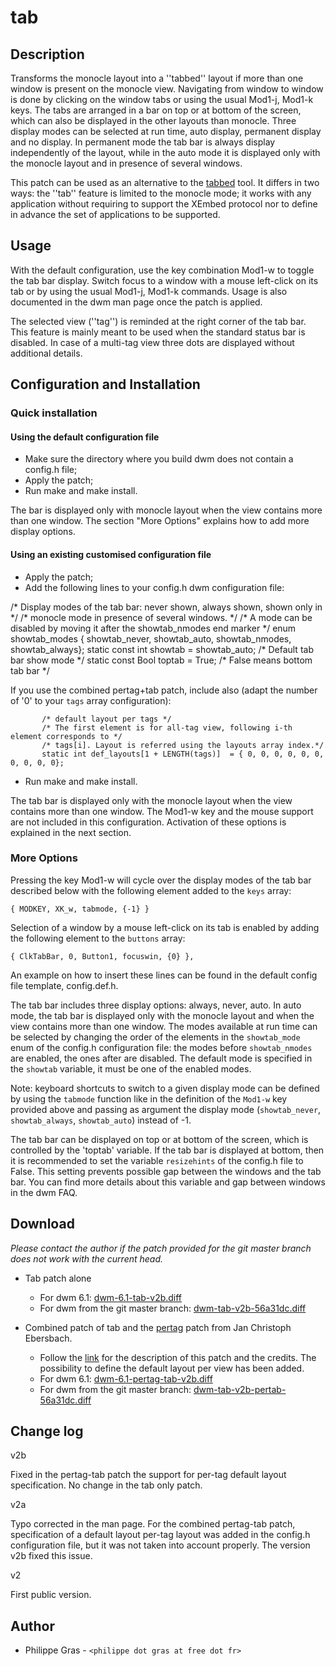 tab
===

Description
-----------

Transforms the monocle layout into a ''tabbed'' layout if more than one window
is present on the monocle view.  Navigating from window to window is done by
clicking on the window tabs or using the usual Mod1-j, Mod1-k keys. The tabs are
arranged in a bar on top or at bottom of the screen, which can also be displayed
in the other layouts than monocle.  Three display modes can be selected at run
time, auto display, permanent display and no display. In permanent mode the tab
bar is always display independently of the layout, while in the auto mode it is
displayed only with the monocle layout and in presence of several windows.

This patch can be used as an alternative to the
[tabbed](//tools.suckless.org/tabbed/) tool. It differs in two ways: the
''tab'' feature is limited to the monocle mode; it works with any application
without requiring to support the XEmbed protocol nor to define in advance the
set of applications to be supported.

Usage
-----

With the default configuration, use the key combination Mod1-w to toggle the tab
bar display. Switch focus to a window with a mouse left-click on its tab or by
using the usual Mod1-j, Mod1-k commands. Usage is also documented in the dwm man
page once the patch is applied.

The selected view (''tag'') is reminded at the right corner of the tab bar. This
feature is mainly meant to be used when the standard status bar is disabled. In
case of a multi-tag view three dots are displayed without additional details.

Configuration and Installation
------------------------------

### Quick installation

#### Using the default configuration file

* Make sure the directory where you build dwm does not contain a config.h file;
* Apply the patch;
* Run make and make install.

The bar is displayed only with monocle layout when the view contains more than
one window. The section "More Options" explains how to add more display options.

#### Using an existing customised configuration file

<ul>
<li>Apply the patch;
<li>Add the following lines to your config.h dwm configuration file:
</ul>
	       /*   Display modes of the tab bar: never shown, always shown, shown only in  */
	       /*   monocle mode in presence of several windows.                            */
	       /*   A mode can be disabled by moving it after the showtab_nmodes end marker */
	       enum showtab_modes { showtab_never, showtab_auto, showtab_nmodes, showtab_always};
	       static const int showtab            = showtab_auto; /* Default tab bar show mode  */
	       static const Bool toptab            = True;         /* False means bottom tab bar */

If you use the combined pertag+tab patch, include also (adapt the number of '0' to your `tags` array configuration):

	       /* default layout per tags */
	       /* The first element is for all-tag view, following i-th element corresponds to */
	       /* tags[i]. Layout is referred using the layouts array index.*/
	       static int def_layouts[1 + LENGTH(tags)]  = { 0, 0, 0, 0, 0, 0, 0, 0, 0, 0};
<ul>
<li>Run make and make install.
</ul>

The tab bar is displayed only with the monocle layout when the view contains
more than one window. The Mod1-w key and the mouse support are not included in
this configuration. Activation of these options is explained in the next
section.

### More Options

Pressing the key Mod1-w will cycle over the display modes of the tab bar described below with
the following element added to the `keys` array:

	{ MODKEY, XK_w, tabmode, {-1} }

Selection of a window by a mouse left-click on its tab is enabled by adding the
following element to the `buttons` array:

	{ ClkTabBar, 0, Button1, focuswin, {0} },

An example on how to insert these lines can be found in the default config file
template, config.def.h.

The tab bar includes three display options: always, never, auto. In auto mode,
the tab bar is displayed only with the monocle layout and when the view contains
more than one window. The modes available at run time can be selected by
changing the order of the elements in the `showtab_mode` enum of the config.h
configuration file: the modes before `showtab_nmodes` are enabled, the ones
after are disabled. The default mode is specified in the `showtab` variable, it
must be one of the enabled modes.

Note: keyboard shortcuts to switch to a given display mode can be defined by
using the `tabmode` function like in the definition of the `Mod1-w`
key provided above and passing as argument the display mode
(`showtab_never`, `showtab_always`,
`showtab_auto`) instead of -1.

The tab bar can be displayed on top or at bottom of the screen, which is
controlled by the 'toptab' variable. If the tab bar is displayed at bottom, then
it is recommended to set the variable `resizehints` of the config.h file to
False. This setting prevents possible gap between the windows and the tab bar.
You can find more details about this variable and gap between windows in the
dwm FAQ.

Download
--------

<i>Please contact the author if the patch provided for the git master branch does not work with the current head.</i>

 * Tab patch alone
   * For dwm 6.1: [dwm-6.1-tab-v2b.diff](dwm-6.1-tab-v2b.diff)
   * For dwm from the git master branch: [dwm-tab-v2b-56a31dc.diff](dwm-tab-v2b-56a31dc.diff)

 * Combined patch of tab and the [pertag](../pertag/) patch from Jan Christoph Ebersbach. 
   * Follow the [link](../pertag/) for the description of this patch and the credits. The possibility to define the default layout per view has been added.
   * For dwm 6.1: [dwm-6.1-pertag-tab-v2b.diff](dwm-6.1-pertag-tab-v2b.diff)
   * For dwm from the git master branch: [dwm-tab-v2b-pertab-56a31dc.diff](dwm-tab-v2b-pertab-56a31dc.diff)

Change log
----------

<dl>
 <dt>v2b </dt><dl>Fixed in the pertag-tab patch the support for per-tag default layout specification. No change in the tab only patch.</dl>
 <dt>v2a </dt><dl>Typo corrected in the man page. For the combined pertag-tab patch, specification of a default layout per-tag layout was added in the config.h configuration file, but it was not taken into account properly. The version v2b fixed this issue.</dl>
 <dt>v2  </dt><dl>First public version.</dl>
</dl>

Author
------
 * Philippe Gras - `<philippe dot gras at free dot fr>`
